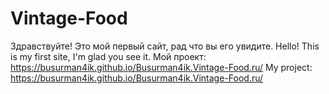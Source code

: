 # Vintage-Food
Здравствуйте! Это мой первый сайт, рад что вы его увидите.
Hello! This is my first site, I'm glad you see it.
Мой проект: https://busurman4ik.github.io/Busurman4ik.Vintage-Food.ru/
My project: https://busurman4ik.github.io/Busurman4ik.Vintage-Food.ru/
